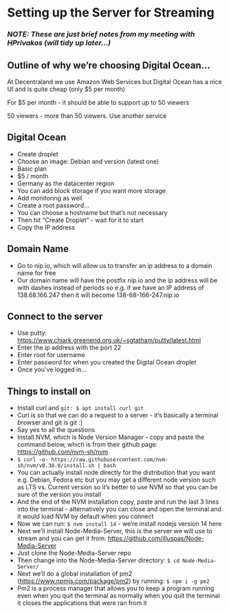 # Setting up the Server for Streaming

### _NOTE: These are just brief notes from my meeting with HPrivakos (will tidy up later...)_

## Outline of why we’re choosing Digital Ocean…

At Decentraland we use Amazon Web Services but Digital Ocean has a nice UI and is quite cheap (only $5 per month)

For $5 per month - it should be able to support up to 50 viewers

50 viewers - more than 50 viewers. Use another service

## Digital Ocean 

* Create droplet
* Choose an image: Debian and version (latest one)
* Basic plan
* $5 / month
* Germany as the datacenter region
* You can add block storage if you want more storage
* Add monitoring as well
* Create a root password…
* You can choose a hostname but that’s not necessary
* Then hit “Create Droplet” - wait for it to start
* Copy the IP address

## Domain Name

* Go to nip.io, which will allow us to transfer an ip address to a domain name for free
* Our domain name will have the postfix nip.io and the ip address will be with dashes instead of periods so e.g. if we have an IP address of 138.68.166.247 then it will become 138-68-166-247.nip.io

## Connect to the server

* Use putty: https://www.chiark.greenend.org.uk/~sgtatham/putty/latest.html
* Enter the ip address with the port 22
* Enter root for username
* Enter password for when you created the Digital Ocean droplet
* Once you've logged in...

## Things to install on 

* Install curl and ```git: $ apt install curl git```
* Curl is so that we can do a request to a server - it’s basically a terminal browser and git is git :)
* Say yes to all the questions
* Install NVM, which is Node Version Manager - copy and paste the command below, which is from their github page: https://github.com/nvm-sh/nvm
* ```$ curl -o- https://raw.githubusercontent.com/nvm-sh/nvm/v0.38.0/install.sh | bash```
* You can actually install node directly for the distribution that you want e.g. Debian, Fedora etc but you may get a different node version such as LTS vs. Current version so it’s better to use NVM so that you can be sure of the version you install
* And the end of the NVM installation copy, paste and run the last 3 lines into the terminal - alternatively you can close and open the terminal and it would load NVM by default when you connect
* Now we can run: ```$ nvm install 14``` - we’re install nodejs version 14 here
* Next we’ll install Node-Media-Server, this is the server we will use to stream and you can get it from: https://github.com/illuspas/Node-Media-Server
* Just clone the Node-Media-Server repo
* Then change into the Node-Media-Server directory: ```$ cd Node-Media-Server/```
* Next we’ll do a global installation of pm2 (https://www.npmjs.com/package/pm2) by running: ```$ npm i -g pm2```
* Pm2 is a process manager that allows you to keep a program running even when you quit the terminal as normally when you quit the terminal it closes the applications that were ran from it





